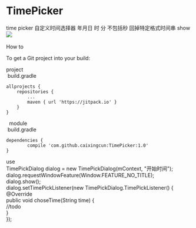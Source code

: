 # TimePicker
time picker
自定义时间选择器
年月日 时 分  不包括秒
回掉特定格式时间串
show<br>
![](https://github.com/caixingcun/picture/blob/master/timepick.gif)  


How to<br>

To get a Git project into your build:<br>

project<br>
  build.gradle
  
	allprojects {
		repositories {
			...
			maven { url 'https://jitpack.io' }
		}
	}
  
module  <br>
  build.gradle
  
 	dependencies {
	        compile 'com.github.caixingcun:TimePicker:1.0'
	}
  
  
use<br>
        TimePickDialog dialog = new TimePickDialog(mContext, "开始时间");<br>
                dialog.requestWindowFeature(Window.FEATURE_NO_TITLE);<br>
                dialog.show();<br>
                dialog.setTimePickListener(new TimePickDialog.TimePickListener() {<br>
                    @Override<br>
                    public void choseTime(String time) {<br>
                      //todo<br>
                    }<br>
                });<br>
